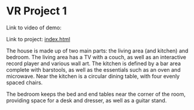 # VR Project 1
Link to video of demo:

Link to project: <a href="https://rawgit.com/scottblechman/CS-5331-001-Project1/master/index.html">index.html</a>

The house is made up of two main parts: the living area (and kitchen) and bedroom. The living area has a TV with a couch,
as well as an interactive record player and various wall art. The kitchen is defined by a bar area complete with barstools,
 as well as the essentials such as an oven and microwave. Near the kitchen is a circular dining table, with four evenly
 spaced chairs.
 
 The bedroom keeps the bed and end tables near the corner of the room, providing space for a desk and dresser, as well
 as a guitar stand. 
